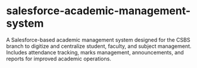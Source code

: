 # salesforce-academic-management-system
A Salesforce-based academic management system designed for the CSBS branch to digitize and centralize student, faculty, and subject management. Includes attendance tracking, marks management, announcements, and reports for improved academic operations.
